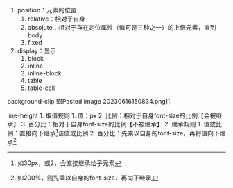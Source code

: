1. position：元素的位置
	1. relative：相对于自身
	2. absolute：相对于存在定位属性（值可是三种之一）的上级元素，直到body
	3. fixed
2. display：显示
	1. block
	2. inline
	3. inline-block
	4. table
	5. table-cell

background-clip
![[Pasted image 20230616150834.png]] 

line-height
	1. 取值规则
		1. 值：px
		2. 比例：相对于自身font-size的比例【会被继承】
		3. 百分比：相对于自身font-size的比例【不被继承】
	2. 继承规则
		1. 值或比例：直接向下继承[^1]该值或比例
		2. 百分比：先乘以自身的font-size，再将值向下继承[^2]

[^1]: 如30px，或2，会直接继承给子元素
[^2]: 如200%，则先乘以自身的font-size，再向下继承
